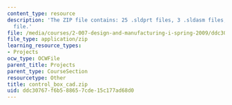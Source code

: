```yaml
---
content_type: resource
description: 'The ZIP file contains: 25 .sldprt files, 3 .sldasm files, and 1 .swj
  file.'
file: /media/courses/2-007-design-and-manufacturing-i-spring-2009/ddc30767f6b588657cde15c177ad68d0_control_box_cad.zip
file_type: application/zip
learning_resource_types:
- Projects
ocw_type: OCWFile
parent_title: Projects
parent_type: CourseSection
resourcetype: Other
title: control_box_cad.zip
uid: ddc30767-f6b5-8865-7cde-15c177ad68d0
---
```

